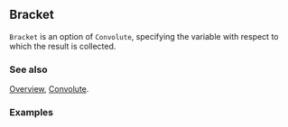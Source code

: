 ## Bracket

`Bracket` is an option of `Convolute`, specifying the variable with respect to which the result is collected.

### See also

[Overview](Extra/FeynCalc.md), [Convolute](Convolute.md).

### Examples
